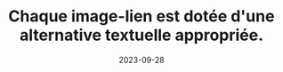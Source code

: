 ---
N: '112'
Rubrique: Images et médias
title: Chaque image-lien est dotée d'une alternative textuelle appropriée. 
detail: Chaque image-lien est dotée d'une alternative textuelle appropriée. 
categories: [" Images et médias"]
agrege: O4112-E023
opquast: '4 112'
indiceebook: '23'
description: "Règle n° 023"
weight:  023
actif: '1'
layout: rules
date: 2023-09-28
tags: ["", ""]
objectif: ["", ""]
Meo: ""
Controle: ""
Auteur: ""
---